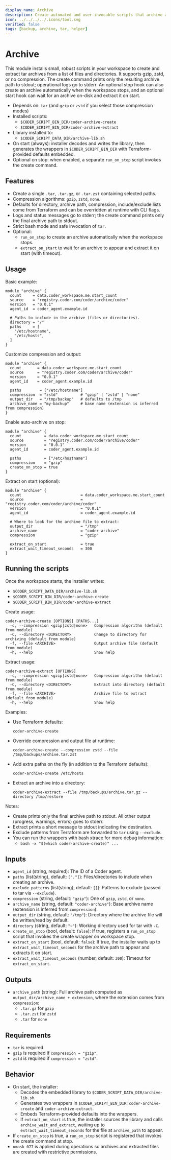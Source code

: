 ```yaml
---
display_name: Archive
description: Create automated and user-invocable scripts that archive and extract selected files/directories with optional compression (gzip or zstd).
icon: ../../../../.icons/tool.svg
verified: false
tags: [backup, archive, tar, helper]
---
```


# Archive

This module installs small, robust scripts in your workspace to create and extract tar archives from a list of files and directories. It supports gzip, zstd, or no compression. The create command prints only the resulting archive path to stdout; operational logs go to stderr. An optional stop hook can also create an archive automatically when the workspace stops, and an optional start hook can wait for an archive on-disk and extract it on start.

- Depends on: `tar` (and `gzip` or `zstd` if you select those compression modes)
- Installed scripts:
  - `$CODER_SCRIPT_BIN_DIR/coder-archive-create`
  - `$CODER_SCRIPT_BIN_DIR/coder-archive-extract`
- Library installed to:
  - `$CODER_SCRIPT_DATA_DIR/archive-lib.sh`
- On start (always): installer decodes and writes the library, then generates the wrappers in `$CODER_SCRIPT_BIN_DIR` with Terraform-provided defaults embedded.
- Optional on stop: when enabled, a separate `run_on_stop` script invokes the create command.

## Features

- Create a single `.tar`, `.tar.gz`, or `.tar.zst` containing selected paths.
- Compression algorithms: `gzip`, `zstd`, `none`.
- Defaults for directory, archive path, compression, include/exclude lists come from Terraform and can be overridden at runtime with CLI flags.
- Logs and status messages go to stderr; the create command prints only the final archive path to stdout.
- Strict bash mode and safe invocation of `tar`.
- Optional:
  - `run_on_stop` to create an archive automatically when the workspace stops.
  - `extract_on_start` to wait for an archive to appear and extract it on start (with timeout).

## Usage

Basic example:

    module "archive" {
      count     = data.coder_workspace.me.start_count
      source    = "registry.coder.com/coder/archive/coder"
      version   = "0.0.1"
      agent_id  = coder_agent.example.id

      # Paths to include in the archive (files or directories).
      directory = "/"
      paths     = [
        "/etc/hostname",
        "/etc/hosts",
      ]
    }

Customize compression and output:

    module "archive" {
      count       = data.coder_workspace.me.start_count
      source      = "registry.coder.com/coder/archive/coder"
      version     = "0.0.1"
      agent_id    = coder_agent.example.id

      paths        = ["/etc/hostname"]
      compression  = "zstd"          # "gzip" | "zstd" | "none"
      output_dir   = "/tmp/backup"   # defaults to /tmp
      archive_name = "my-backup"     # base name (extension is inferred from compression)
    }

Enable auto-archive on stop:

    module "archive" {
      count          = data.coder_workspace.me.start_count
      source         = "registry.coder.com/coder/archive/coder"
      version        = "0.0.1"
      agent_id       = coder_agent.example.id

      paths          = ["/etc/hostname"]
      compression    = "gzip"
      create_on_stop = true
    }

Extract on start (optional):

    module "archive" {
      count                          = data.coder_workspace.me.start_count
      source                         = "registry.coder.com/coder/archive/coder"
      version                        = "0.0.1"
      agent_id                       = coder_agent.example.id

      # Where to look for the archive file to extract:
      output_dir                     = "/tmp"
      archive_name                   = "coder-archive"
      compression                    = "gzip"

      extract_on_start               = true
      extract_wait_timeout_seconds   = 300
    }

## Running the scripts

Once the workspace starts, the installer writes:

- `$CODER_SCRIPT_DATA_DIR/archive-lib.sh`
- `$CODER_SCRIPT_BIN_DIR/coder-archive-create`
- `$CODER_SCRIPT_BIN_DIR/coder-archive-extract`

Create usage:

    coder-archive-create [OPTIONS] [PATHS...]
      -c, --compression <gzip|zstd|none>   Compression algorithm (default from module)
      -C, --directory <DIRECTORY>          Change to directory for archiving (default from module)
      -f, --file <ARCHIVE>                 Output archive file (default from module)
      -h, --help                           Show help

Extract usage:

    coder-archive-extract [OPTIONS]
      -c, --compression <gzip|zstd|none>   Compression algorithm (default from module)
      -C, --directory <DIRECTORY>          Extract into directory (default from module)
      -f, --file <ARCHIVE>                 Archive file to extract (default from module)
      -h, --help                           Show help

Examples:

- Use Terraform defaults:

      coder-archive-create

- Override compression and output file at runtime:

      coder-archive-create --compression zstd --file /tmp/backups/archive.tar.zst

- Add extra paths on the fly (in addition to the Terraform defaults):

      coder-archive-create /etc/hosts

- Extract an archive into a directory:

      coder-archive-extract --file /tmp/backups/archive.tar.gz --directory /tmp/restore

Notes:

- Create prints only the final archive path to stdout. All other output (progress, warnings, errors) goes to stderr.
- Extract prints a short message to stdout indicating the destination.
- Exclude patterns from Terraform are forwarded to `tar` using `--exclude`.
- You can run the wrappers with bash xtrace for more debug information:
  - `bash -x "$(which coder-archive-create)" ...`

## Inputs

- `agent_id` (string, required): The ID of a Coder agent.
- `paths` (list(string), default: `["."]`): Files/directories to include when creating an archive.
- `exclude_patterns` (list(string), default: `[]`): Patterns to exclude (passed to tar via `--exclude`).
- `compression` (string, default: `"gzip"`): One of `gzip`, `zstd`, or `none`.
- `archive_name` (string, default: `"coder-archive"`): Base archive name (extension is inferred from `compression`).
- `output_dir` (string, default: `"/tmp"`): Directory where the archive file will be written/read by default.
- `directory` (string, default: `"~"`): Working directory used for tar with `-C`.
- `create_on_stop` (bool, default: `false`): If true, registers a `run_on_stop` script that invokes the create wrapper on workspace stop.
- `extract_on_start` (bool, default: `false`): If true, the installer waits up to `extract_wait_timeout_seconds` for the archive path to appear and extracts it on start.
- `extract_wait_timeout_seconds` (number, default: `300`): Timeout for `extract_on_start`.

## Outputs

- `archive_path` (string): Full archive path computed as `output_dir/archive_name + extension`, where the extension comes from `compression`:
  - `.tar.gz` for `gzip`
  - `.tar.zst` for `zstd`
  - `.tar` for `none`

## Requirements

- `tar` is required.
- `gzip` is required if `compression = "gzip"`.
- `zstd` is required if `compression = "zstd"`.

## Behavior

- On start, the installer:
  - Decodes the embedded library to `$CODER_SCRIPT_DATA_DIR/archive-lib.sh`.
  - Generates two wrappers in `$CODER_SCRIPT_BIN_DIR`: `coder-archive-create` and `coder-archive-extract`.
  - Embeds Terraform-provided defaults into the wrappers.
  - If `extract_on_start` is true, the installer sources the library and calls `archive_wait_and_extract`, waiting up to `extract_wait_timeout_seconds` for the file at `archive_path` to appear.
- If `create_on_stop` is true, a `run_on_stop` script is registered that invokes the create command at stop.
- `umask 077` is applied during operations so archives and extracted files are created with restrictive permissions.
